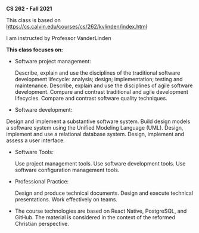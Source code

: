 **CS 262 - Fall 2021**

This class is based on https://cs.calvin.edu/courses/cs/262/kvlinden/index.html

I am instructed by Professor VanderLinden

**This class focuses on:**

- Software project management:

  Describe, explain and use the disciplines of the traditional software development lifecycle: analysis; design; implementation; testing and maintenance.
  Describe, explain and use the disciplines of agile software development.
  Compare and contrast traditional and agile development lifecycles.
  Compare and contrast software quality techniques.
  
 - Software development:

  Design and implement a substantive software system.
  Build design models a software system using the Unified Modeling Language (UML).
  Design, implement and use a relational database system.
  Design, implement and assess a user interface.
  
- Software Tools:

  Use project management tools.
  Use software development tools.
  Use software configuration management tools.
  
- Professional Practice:

  Design and produce technical documents.
  Design and execute technical presentations.
  Work effectively on teams.
  
- The course technologies are based on React Native, PostgreSQL, and GitHub. The material is considered in the context of the reformed Christian perspective.

